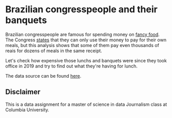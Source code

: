 # Brazilian congresspeople and their banquets #

Brazilian congresspeople are famous for spending money on [fancy food](https://www.metropoles.com/brasil/politica-brasil/sem-limite-de-gastos-congresso-reembolsa-despesas-de-parlamentares-com-ostras-e-camarao-trufado). The Congress [states](https://www2.camara.leg.br/comunicacao/assessoria-de-imprensa/guia-para-jornalistas/cota-parlamentar) that they can only use their money to pay for their own meals, but this analysis shows that some of them  pay even thousands of reais for dozens of meals in the same receipt.

Let's check how expensive those lunchs and banquets were since they took office in 2019 and try to find out what they're having for lunch.

The data source can be found [here](https://dadosabertos.camara.leg.br/swagger/api.html#staticfile).

## Disclaimer ##
This is a data assignment for a master of science in data Journalism class at Columbia University.
